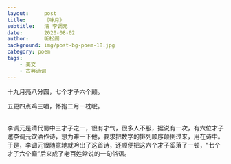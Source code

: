 ```yaml
---
layout:     post
title:      《咏月》
subtitle:   清 李调元
date:       2020-08-02
author:     听松阁
background: img/post-bg-poem-18.jpg
category: poem
tags:
    - 美文
    - 古典诗词
---
```


十九月亮八分圆，七个才子六个颠。<br>

五更四点鸡三唱，怀抱二月一枕眠。<br>
<br>


李调元是清代蜀中三才子之一，很有才气，很多人不服，据说有一次，有六位才子邀李调元饮酒作诗，想为难一下他，要求把数字的排列顺序颠倒过来，用在诗中。于是，李调元很随意地就吟出了这首诗，还顺便把这六个才子奚落了一顿，“七个才子六个癫”后来成了老百姓常说的一句俗语。
